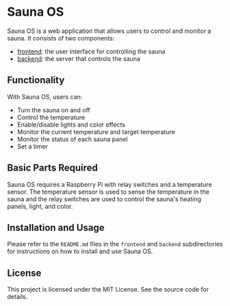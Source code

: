 # Sauna OS

Sauna OS is a web application that allows users to control and monitor a sauna. It consists of two components:

- [frontend](./frontend/README.md): the user interface for controlling the sauna
- [backend](./backend/README.md): the server that controls the sauna

## Functionality

With Sauna OS, users can:

- Turn the sauna on and off
- Control the temperature
- Enable/disable lights and color effects
- Monitor the current temperature and target temperature
- Monitor the status of each sauna panel
- Set a timer

## Basic Parts Required

Sauna OS requires a Raspberry Pi with relay switches and a temperature sensor. The temperature sensor is used to sense the temperature in the sauna and the relay switches are used to control the sauna's heating panels, light, and color.

## Installation and Usage

Please refer to the `README.md` files in the `frontend` and `backend` subdirectories for instructions on how to install and use Sauna OS.

## License

This project is licensed under the MIT License. See the source code for details.
